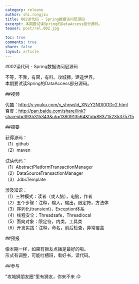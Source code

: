 ```yaml
---
category: release
author: shi.rongjiu
title: 002读代码 - Spring数据访问层源码
excerpt: 本期要试读Spring的DataAccess部分源码。
teaser: post/rel.002.jpg

toc: true
comments: true
share: false
layout: article
---
```


#002读代码 - Spring数据访问层源码

不等，不靠，有囧，有料。攻城狮，建造世界。  
本期要试读Spring的DataAccess部分源码。  

##视频

优酷：http://v.youku.com/v_show/id_XNzY2NDI0ODc2.html  
百度：http://pan.baidu.com/share/link?shareid=3935315343&uk=1380913564&fid=883715235375715

##摘要

获得源码：  
（1）github  
（2）maven  

试读代码：  
（1）AbstractPlatformTransactionManager  
（2）DataSourceTransactionManager  
（3）JdbcTemplate  

涉及知识：  
（1）三种模式：读者（或人脑），电脑，作者  
（2）五个步骤：注释，输入，输出，限定符，方法体  
（3）序列化(transient)，Exception体系  
（4）线程安全：Threadsafe，Threadlocal  
（5）面向对象：限定符，内类，工具类  
（6）开发实践：注释，命名，前后检查，异常覆盖  

##预报

像本期一样，如果有狮友点播是最好的啦。  
形式有调整，可能吐槽班，看好书，读代码。  

##参与

"攻城狮朋友圈“里有狮友，你来不来 :D  
